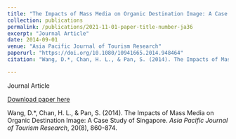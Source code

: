 ```yaml
---
title: "The Impacts of Mass Media on Organic Destination Image: A Case Study of Singapore"
collection: publications
permalink: /publications/2021-11-01-paper-title-number-ja36
excerpt: "Journal Article"
date: 2014-09-01
venue: "Asia Pacific Journal of Tourism Research"
paperurl: "https://doi.org/10.1080/10941665.2014.948464"
citation: "Wang, D.*, Chan, H. L., & Pan, S. (2014). The Impacts of Mass Media on Organic Destination Image: A Case Study of Singapore. <i>Asia Pacific Journal of Tourism Research</i>, 20(8), 860-874."

---
```

Journal Article

[Download paper here](https://doi.org/10.1080/10941665.2014.948464)

Wang, D.*, Chan, H. L., & Pan, S. (2014). The Impacts of Mass Media on Organic Destination Image: A Case Study of Singapore. <i>Asia Pacific Journal of Tourism Research</i>, 20(8), 860-874.


